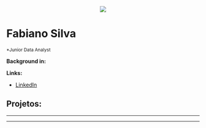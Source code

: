 
<p align="center">
  <img src="banner.png" >
</p>

# Fabiano Silva
<sub>*Junior Data Analyst</sub>



**Background in:** 

**Links:**
* [LinkedIn](https://www.linkedin.com/in/fabiano-soares-da-silva-b312233a/)



## Projetos:

* **
---

